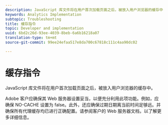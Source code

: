 ```yaml
---
description: JavaScript 库文件将在用户首次加载页面之后，被放入用户浏览器的缓存中。
keywords: Analytics Implementation
subtopic: Troubleshooting
title: 缓存指令
topic: Developer and implementation
uuid: 6bd2c26d-93ee-4039-8beb-6a6b16218a07
translation-type: tm+mt
source-git-commit: 99ee24efaa517e8da700c67818c111c4aa90dc02

---
```



# 缓存指令

JavaScript 库文件将在用户首次加载页面之后，被放入用户浏览器的缓存中。

Adobe 客户应确保其 Web 服务器设置妥当，以便充分利用此项功能。例如，应确保 NO-CACHE 设置为 false。此外，还应确保过期日期离当前时间足够远。并确保所有代理缓存均已进行正确配置。请参阅客户的 Web 服务器文档，以了解更多详细信息。
